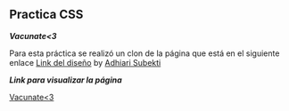 ## Practica CSS

***Vacunate<3***

Para esta práctica se realizó un clon de la página que está en el siguiente enlace [Link del diseño](./landingVacunaci%C3%B3n.png) by [Adhiari Subekti](https://dribbble.com/Adhiari_is)

***Link para visualizar la página***

[Vacunate<3](https://htmlpreview.github.io/?https://github.com/Anthonyah131/Launch-X-Practicas/blob/main/Vacunaci%C3%B3n/P%C3%A1ginaVacunaci%C3%B3n.html)

